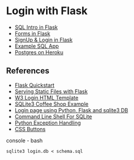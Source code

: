 # Login with Flask

* [SQL Intro in Flask](https://github.com/eniompw/FlaskLogin/blob/master/first_db.py)
* [Forms in Flask](https://github.com/eniompw/FormsInFlask)
* [SignUp & Login in Flask](https://github.com/eniompw/FlaskLogin/blob/master/signup%26login.py)
* [Example SQL App](https://github.com/eniompw/FlaskLogin/blob/master/main.py)
* [Postgres on Heroku](https://github.com/eniompw/FlaskPostgres)

## References
* [Flask Quickstart](https://flask.palletsprojects.com/en/1.1.x/quickstart/)
* [Serving Static Files with Flask](https://stackabuse.com/serving-static-files-with-flask/)   
* [W3 Login HTML Template](https://www.w3schools.com/howto/tryit.asp?filename=tryhow_css_login_form)   
* [SQLite3 Coffee Shop Example](https://github.com/smileboywtu/SQLite3)
* [Login page using Python, Flask and sqlite3 DB](https://gist.github.com/PolBaladas/07bfcdefb5c1c57cdeb5#how-to-guide) 
* [Command Line Shell For SQLite](https://www.sqlite.org/cli.html#querying_the_database_schema)
* [Python Exception Handling](https://www.programiz.com/python-programming/exception-handling)
* [CSS Buttons](https://www.w3schools.com/csS/css3_buttons.asp)


console - bash  

    sqlite3 login.db < schema.sql
